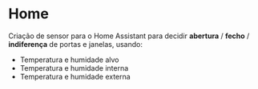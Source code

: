 # Home
Criação de sensor para o Home Assistant para decidir **abertura** / **fecho** / **indiferença** de portas e janelas, usando:
  - Temperatura e humidade alvo
  - Temperatura e humidade interna
  - Temperatura e humidade externa
